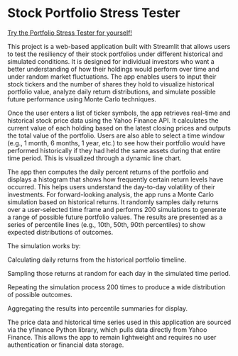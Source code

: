 
# Stock Portfolio Stress Tester
[Try the Portfolio Stress Tester for yourself!](https://portfolio-stress-tester.streamlit.app/)


This project is a web-based application built with Streamlit that allows users to test the resiliency of their stock portfolios under different historical and simulated conditions. It is designed for individual investors who want a better understanding of how their holdings would perform over time and under random market fluctuations. The app enables users to input their stock tickers and the number of shares they hold to visualize historical portfolio value, analyze daily return distributions, and simulate possible future performance using Monte Carlo techniques.

Once the user enters a list of ticker symbols, the app retrieves real-time and historical stock price data using the Yahoo Finance API. It calculates the current value of each holding based on the latest closing prices and outputs the total value of the portfolio. Users are also able to select a time window (e.g., 1 month, 6 months, 1 year, etc.) to see how their portfolio would have performed historically if they had held the same assets during that entire time period. This is visualized through a dynamic line chart.

The app then computes the daily percent returns of the portfolio and displays a histogram that shows how frequently certain return levels have occurred. This helps users understand the day-to-day volatility of their investments. For forward-looking analysis, the app runs a Monte Carlo simulation based on historical returns. It randomly samples daily returns over a user-selected time frame and performs 200 simulations to generate a range of possible future portfolio values. The results are presented as a series of percentile lines (e.g., 10th, 50th, 90th percentiles) to show expected distributions of outcomes.

The simulation works by:

Calculating daily returns from the historical portfolio timeline.

Sampling those returns at random for each day in the simulated time period.

Repeating the simulation process 200 times to produce a wide distribution of possible outcomes.

Aggregating the results into percentile summaries for display.

The price data and historical time series used in this application are sourced via the yfinance Python library, which pulls data directly from Yahoo Finance. This allows the app to remain lightweight and requires no user authentication or financial data storage.
